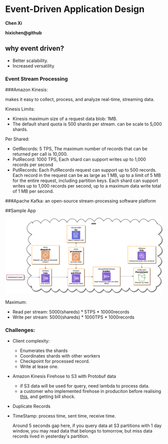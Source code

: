 # Event-Driven Application Design

**Chen Xi**

**hixichen@github**

## why event driven?

- Better scalability.
- Increased versatility


### Event Stream Processing

###Amazon Kinesis: 

makes it easy to collect, process, and analyze real-time, streaming data.


Kinesis Limits:

- Kinesis maximum size of a request data blob: 1MB.
- The default shard quota is 500 shards per stream. can be scale to 5,000 shards.

Per Shared:

- GetRecords: 5 TPS,  The maximum number of records that can be returned per call is 10,000. 
- PutRecord: 1000 TPS, Each shard can support writes up to 1,000 records per second
- PutRecords: Each PutRecords request can support up to 500 records. Each record in the request can be as large as 1 MB, up to a limit of 5 MB for the entire request, including partition keys. Each shard can support writes up to 1,000 records per second, up to a maximum data write total of 1 MB per second.

###Apache Kafka: 
 an open-source stream-processing software platform 


##Sample App

![image info](./uml/event-driven.png)




Maximum:

- Read per stream: 5000(shareds) * 5TPS * 10000records
- Write per stream: 5000(shareds) * 1000TPS * 1000records


### Challenges:
- Client complexity: 
   - Enumerates the shards
   - Coordinates shards with other workers
   - Checkpoint for processed record.
   - Write at lease one.
- Amazon Kinesis Firehose to S3 with Protobuf data
   - if S3 data will be used for query, need lambda to process data.
   - a customer who implemented firehose in produciton before realising [this](https://github.com/awslabs/amazon-kinesis-agent/issues/57), and getting bill shock. 


- Duplicate Records

- TimeStamp:  process time, sent time, receive time.

  Around 5 seconds gap here, if you query data at S3 partitions with 1 day window, you may read data that belongs to tomorrow, but miss data records lived in yesterday's partition. 